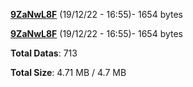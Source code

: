 [**9ZaNwL8F**](/data/9ZaNwL8F.txt) (19/12/22 - 16:55)- 1654 bytes

[**9ZaNwL8F**](/data/9ZaNwL8F.txt) (19/12/22 - 16:55)- 1654 bytes

**Total Datas**: 713

**Total Size**: 4.71 MB / 4.7 MB
